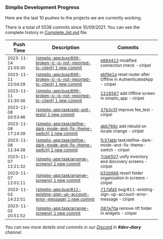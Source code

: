 
### Simplio Development Progress

Here are the last 10 pushes to the projects we are currently working.

There is a total of 5538 commits since 10/09/2021. You can see the complete history in
 [Complete_list.md](Complete_list.md) file.

| Push Time | Description | Commits |
| --- | --- | --- |
| <sub>2023-11-14 21:05:30</sub> | <sub>[[simplio-app:bug/899-broken-ic-is-not-reported-to-client] 1 new commit](https://github.com/SimplioOfficial/simplio-app/commit/e884413668ff5e4086a874ba8cbb9951a8dff2ea)</sub> | <sub>[e884413](https://github.com/SimplioOfficial/simplio-app/commit/e884413668ff5e4086a874ba8cbb9951a8dff2ea) modified connection check - ciripel</sub> |
| <sub>2023-11-11 22:04:29</sub> | <sub>[[simplio-app:bug/899-broken-ic-is-not-reported-to-client] 1 new commit](https://github.com/SimplioOfficial/simplio-app/commit/ebf9e1a535611c1ef18f3ca0b3f40e8328f5761f)</sub> | <sub>[ebf9e1a](https://github.com/SimplioOfficial/simplio-app/commit/ebf9e1a535611c1ef18f3ca0b3f40e8328f5761f) reset router after Offline in AuthenticatedApp - ciripel</sub> |
| <sub>2023-11-11 21:30:36</sub> | <sub>[[simplio-app:bug/899-broken-ic-is-not-reported-to-client] 1 new commit](https://github.com/SimplioOfficial/simplio-app/commit/121856742e9631bb8c97a7d6ab65552541ad98da)</sub> | <sub>[1218567](https://github.com/SimplioOfficial/simplio-app/commit/121856742e9631bb8c97a7d6ab65552541ad98da) add Offline screen in simplio_app - ciripel</sub> |
| <sub>2023-11-08 20:53:46</sub> | <sub>[[simplio-app:task/add-unit-tests] 1 new commit](https://github.com/SimplioOfficial/simplio-app/commit/37b3c5f8eeea7055ec02c4d1fa7bb449d1a4a424)</sub> | <sub>[37b3c5f](https://github.com/SimplioOfficial/simplio-app/commit/37b3c5f8eeea7055ec02c4d1fa7bb449d1a4a424) improve fee_test - ciripel</sub> |
| <sub>2023-11-08 17:14:39</sub> | <sub>[[simplio-app:task/define-dark-mode-and-fix-theme-switch] 1 new commit](https://github.com/SimplioOfficial/simplio-app/commit/abb766c8cf57f25f0ec82c3caf811d08ff642caf)</sub> | <sub>[abb766c](https://github.com/SimplioOfficial/simplio-app/commit/abb766c8cf57f25f0ec82c3caf811d08ff642caf) add rebuild on locale change - ciripel</sub> |
| <sub>2023-11-08 11:34:38</sub> | <sub>[[simplio-app:task/define-dark-mode-and-fix-theme-switch] 1 new commit](https://github.com/SimplioOfficial/simplio-app/commit/fc37abbe625e7cfc9952459c4cf1b838d2546082)</sub> | <sub>[fc37abb](https://github.com/SimplioOfficial/simplio-app/commit/fc37abbe625e7cfc9952459c4cf1b838d2546082) task/define-dark-mode-and-fix-theme-switch - ciripel</sub> |
| <sub>2023-11-07 12:21:32</sub> | <sub>[[simplio-app:task/arrange-screens] 1 new commit](https://github.com/SimplioOfficial/simplio-app/commit/7cb650762d3a613fc769394a38ccd4e44feb8b65)</sub> | <sub>[7cb6507](https://github.com/SimplioOfficial/simplio-app/commit/7cb650762d3a613fc769394a38ccd4e44feb8b65) unify inventory and discovery screens - ciripel</sub> |
| <sub>2023-11-07 12:01:11</sub> | <sub>[[simplio-app:task/arrange-screens] 1 new commit](https://github.com/SimplioOfficial/simplio-app/commit/b31b966baabaaa8a22c1de7e6b4d6fcc16c04b03)</sub> | <sub>[b31b966](https://github.com/SimplioOfficial/simplio-app/commit/b31b966baabaaa8a22c1de7e6b4d6fcc16c04b03) revert folder organization in screens - ciripel</sub> |
| <sub>2023-11-03 14:22:51</sub> | <sub>[[simplio-app:bug/811-existing-sign-up-account-error-message] 1 new commit](https://github.com/SimplioOfficial/simplio-app/commit/717afa530f5b22d78ca41d2902c5396c7ba27e34)</sub> | <sub>[717afa5](https://github.com/SimplioOfficial/simplio-app/commit/717afa530f5b22d78ca41d2902c5396c7ba27e34) bug/811-existing-sign-up-account-error-message - ciripel</sub> |
| <sub>2023-11-02 20:51:52</sub> | <sub>[[simplio-app:task/arrange-screens] 1 new commit](https://github.com/SimplioOfficial/simplio-app/commit/087a70a37ffba2365b59e3cabb42d2493b012e01)</sub> | <sub>[087a70a](https://github.com/SimplioOfficial/simplio-app/commit/087a70a37ffba2365b59e3cabb42d2493b012e01) remove nft folder in widgets - ciripel</sub> |

_You can see more details and commits in our [Discord](https://discord.gg/aKhjuwZmdP) in **#dev-diary** channel._
